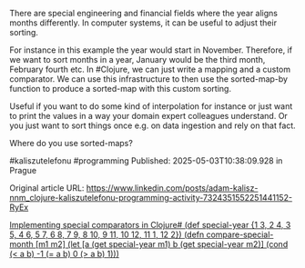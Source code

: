 There are special engineering and financial fields where the year aligns months differently. In computer systems, it can be useful to adjust their sorting.


For instance in this example the year would start in November. Therefore, if we want to sort months in a year, January would be the third month, February fourth etc. In #Clojure, we can just write a mapping and a custom comparator. We can use this infrastructure to then use the sorted-map-by function to produce a sorted-map with this custom sorting.


Useful if you want to do some kind of interpolation for instance or just want to print the values in a way your domain expert colleagues understand. Or you just want to sort things once e.g. on data ingestion and rely on that fact.


Where do you use sorted-maps?


#kaliszutelefonu #programming
Published: 2025-05-03T10:38:09.928 in Prague

Original article URL: https://www.linkedin.com/posts/adam-kalisz-nnm_clojure-kaliszutelefonu-programming-activity-7324351552251441152-RyEx

[Implementing special comparators in Clojure#   (def special-year    {1 3, 2 4, 3 5, 4 6, 5 7, 6 8, 7 9, 8 10, 9 11, 10 12, 11 1, 12 2})  (defn compare-special-month    [m1 m2]    (let [a (get special-year m1)          b (get special-year m2)]      (cond (< a b) -1            (= a b) 0            (> a b) 1)))](./media/special-comparator-clojure.png)